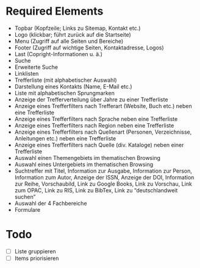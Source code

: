 # Required Elements

- Topbar (Kopfzeile; Links zu Sitemap, Kontakt etc.)
- Logo (klickbar; führt zurück auf die Startseite)
- Menu (Zugriff auf alle Seiten und Bereiche)
- Footer (Zugriff auf wichtige Seiten, Kontaktadresse, Logos)
- Last (Copright-Informationen u. ä.)
- Suche
- Erweiterte Suche
- Linklisten
- Trefferliste (mit alphabetischer Auswahl)
- Darstellung eines Kontakts (Name, E-Mail etc.)
- Liste mit alphabetischen Sprungmarken
- Anzeige der Trefferverteilung über Jahre zu einer Trefferliste
- Anzeige eines Trefferfilters nach Trefferart (Website, Buch etc.) neben eine Trefferliste
- Anzeige eines Trefferfilters nach Sprache neben eine Trefferliste
- Anzeige eines Trefferfilters nach Region neben eine Trefferliste
- Anzeige eines Trefferfilters nach Quellenart (Personen, Verzeichnisse, Anleitungen etc.) neben eine Trefferliste
- Anzeige eines Trefferfilters nach Quelle (div. Kataloge) neben einer Trefferliste
- Auswahl einen Themengebiets im thematischen Browsing
- Auswahl eines Untergebiets im thematischen Browsing
- Suchtreffer mit Titel, Information zur Ausgabe, Information zur Person, Information zum Autor, Anzeige der ISSN, Anzeige der DOI, Information zur Reihe, Vorschaubild, Link zu Google Books, Link zu Vorschau, Link zum OPAC, Link zu RIS, Link zu BibTex, Link zu “deutschlandweit suchen”
- Auswahl der 4 Fachbereiche
- Formulare

# Todo

- [ ] Liste gruppieren
- [ ] Items priorisieren
